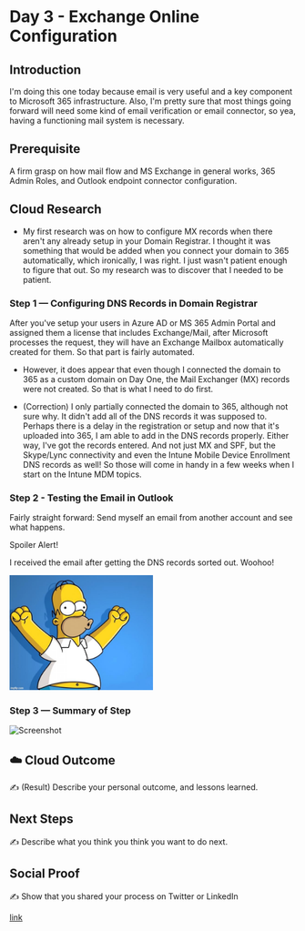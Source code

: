 

# Day 3 - Exchange Online Configuration 

## Introduction

I'm doing this one today because email is very useful and a key component to Microsoft 365 infrastructure. Also, I'm pretty sure that most things going forward will need some kind of email verification or email connector, so yea, having a functioning mail system is necessary. 

## Prerequisite

A firm grasp on how mail flow and MS Exchange in general works, 365 Admin Roles, and Outlook endpoint connector configuration.  



## Cloud Research

- My first research was on how to configure MX records when there aren't any already setup in your Domain Registrar.  I thought it was something that would be added when you connect your domain to 365 automatically, which ironically, I was right.  I just wasn't patient enough to figure that out.  So my research was to discover that I needed to be patient. 


### Step 1 — Configuring DNS Records in Domain Registrar

After you've setup your users in Azure AD or MS 365 Admin Portal and assigned them a license that includes Exchange/Mail, after Microsoft processes the request, they will have an Exchange Mailbox automatically created for them.  So that part is fairly automated.  

- However, it does appear that even though I connected the domain to 365 as a custom domain on Day One, the Mail Exchanger (MX) records were not created.  So that is what I need to do first.  

- (Correction) I only partially connected the domain to 365, although not sure why.  It didn't add all of the DNS records it was supposed to.  Perhaps there is a delay in the registration or setup and now that it's uploaded into 365, I am able to add in the DNS records properly.  Either way, I've got the records entered.  And not just MX and SPF, but the Skype/Lync connectivity and even the Intune Mobile Device Enrollment DNS records as well! So those will come in handy in a few weeks when I start on the Intune MDM topics. 

### Step 2 - Testing the Email in Outlook

Fairly straight forward:  Send myself an email from another account and see what happens.  

Spoiler Alert!

I received the email after getting the DNS records sorted out.  Woohoo! 

<p align="left">
  <img src="homer-woohoo.jpg" width="50%" height="50%"/>
</p>

### Step 3 — Summary of Step

![Screenshot](https://via.placeholder.com/500x300)

## ☁️ Cloud Outcome

✍️ (Result) Describe your personal outcome, and lessons learned.

## Next Steps

✍️ Describe what you think you think you want to do next.

## Social Proof

✍️ Show that you shared your process on Twitter or LinkedIn

[link](link)
